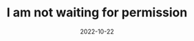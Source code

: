 ---
title: "I am not waiting for permission"
date: 2022-10-22
related:
  - "The question isn't who is going to let me; it's who is going to stop me."
tags:
  - fragment
---